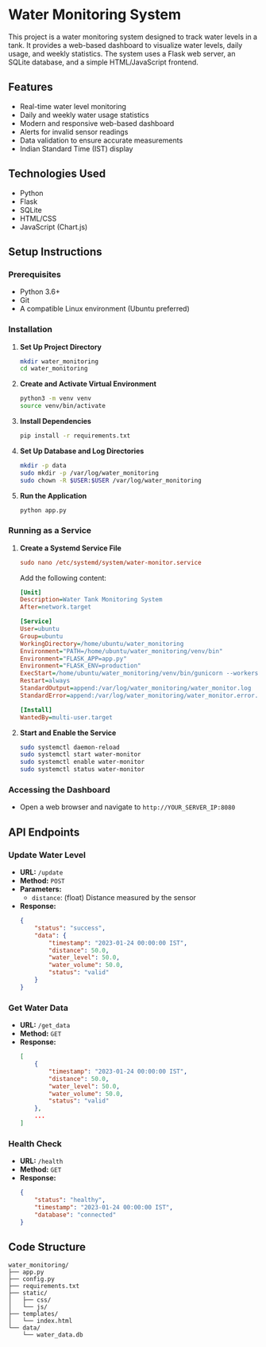 # Water Monitoring System

This project is a water monitoring system designed to track water levels in a tank. It provides a web-based dashboard to visualize water levels, daily usage, and weekly statistics. The system uses a Flask web server, an SQLite database, and a simple HTML/JavaScript frontend.

## Features
- Real-time water level monitoring
- Daily and weekly water usage statistics
- Modern and responsive web-based dashboard
- Alerts for invalid sensor readings
- Data validation to ensure accurate measurements
- Indian Standard Time (IST) display

## Technologies Used
- Python
- Flask
- SQLite
- HTML/CSS
- JavaScript (Chart.js)

## Setup Instructions

### Prerequisites
- Python 3.6+
- Git
- A compatible Linux environment (Ubuntu preferred)

### Installation

1. **Set Up Project Directory**
    ```bash
    mkdir water_monitoring
    cd water_monitoring
    ```

2. **Create and Activate Virtual Environment**
    ```bash
    python3 -m venv venv
    source venv/bin/activate
    ```

3. **Install Dependencies**
    ```bash
    pip install -r requirements.txt
    ```

4. **Set Up Database and Log Directories**
    ```bash
    mkdir -p data
    sudo mkdir -p /var/log/water_monitoring
    sudo chown -R $USER:$USER /var/log/water_monitoring
    ```

5. **Run the Application**
    ```bash
    python app.py
    ```

### Running as a Service

1. **Create a Systemd Service File**
    ```ini
    sudo nano /etc/systemd/system/water-monitor.service
    ```

    Add the following content:
    ```ini
    [Unit]
    Description=Water Tank Monitoring System
    After=network.target

    [Service]
    User=ubuntu
    Group=ubuntu
    WorkingDirectory=/home/ubuntu/water_monitoring
    Environment="PATH=/home/ubuntu/water_monitoring/venv/bin"
    Environment="FLASK_APP=app.py"
    Environment="FLASK_ENV=production"
    ExecStart=/home/ubuntu/water_monitoring/venv/bin/gunicorn --workers 3 --bind 0.0.0.0:8080 app:app
    Restart=always
    StandardOutput=append:/var/log/water_monitoring/water_monitor.log
    StandardError=append:/var/log/water_monitoring/water_monitor.error.log

    [Install]
    WantedBy=multi-user.target
    ```

2. **Start and Enable the Service**
    ```bash
    sudo systemctl daemon-reload
    sudo systemctl start water-monitor
    sudo systemctl enable water-monitor
    sudo systemctl status water-monitor
    ```

### Accessing the Dashboard
- Open a web browser and navigate to `http://YOUR_SERVER_IP:8080`

## API Endpoints

### Update Water Level
- **URL:** `/update`
- **Method:** `POST`
- **Parameters:**
    - `distance`: (float) Distance measured by the sensor
- **Response:**
    ```json
    {
        "status": "success",
        "data": {
            "timestamp": "2023-01-24 00:00:00 IST",
            "distance": 50.0,
            "water_level": 50.0,
            "water_volume": 50.0,
            "status": "valid"
        }
    }
    ```

### Get Water Data
- **URL:** `/get_data`
- **Method:** `GET`
- **Response:**
    ```json
    [
        {
            "timestamp": "2023-01-24 00:00:00 IST",
            "distance": 50.0,
            "water_level": 50.0,
            "water_volume": 50.0,
            "status": "valid"
        },
        ...
    ]
    ```

### Health Check
- **URL:** `/health`
- **Method:** `GET`
- **Response:**
    ```json
    {
        "status": "healthy",
        "timestamp": "2023-01-24 00:00:00 IST",
        "database": "connected"
    }
    ```

## Code Structure
```
water_monitoring/
├── app.py
├── config.py
├── requirements.txt
├── static/
│   ├── css/
│   └── js/
├── templates/
│   └── index.html
└── data/
    └── water_data.db
```